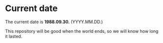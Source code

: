 # Current date

The current date is **1988.09.30.** (YYYY.MM.DD.)

This repository will be good when the world ends, so we will know how long it lasted.